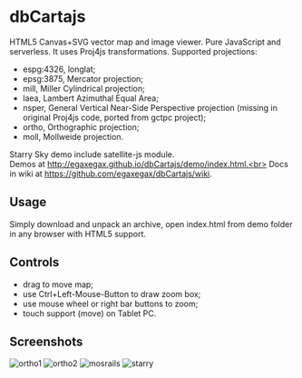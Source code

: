 dbCartajs
===========

HTML5 Canvas+SVG vector map and image viewer. Pure JavaScript and serverless.
It uses Proj4js transformations. Supported projections:

 * espg:4326, longlat;
 * epsg:3875, Mercator projection;
 * mill, Miller Cylindrical projection;
 * laea, Lambert Azimuthal Equal Area;
 * nsper, General Vertical Near-Side Perspective projection (missing in original Proj4js code, ported from gctpc project);
 * ortho, Orthographic projection;
 * moll, Mollweide projection.

Starry Sky demo include satellite-js module.<br>
Demos at http://egaxegax.github.io/dbCartajs/demo/index.html.<br>
Docs in wiki at https://github.com/egaxegax/dbCartajs/wiki.

## Usage

Simply download and unpack an archive, open index.html from demo folder in any browser with HTML5 support.

## Controls

 * drag to move map;
 * use Ctrl+Left-Mouse-Button to draw zoom box;
 * use mouse wheel or right bar buttons to zoom;
 * touch support (move) on Tablet PC.

##  Screenshots

![ortho1](https://camo.githubusercontent.com/f5f2390dc5c2da653b7ead7d69abc8f211dc22e9/687474703a2f2f696d672d666f746b692e79616e6465782e72752f6765742f393036362f3133363634303635322e302f305f62663365655f63646539373130345f6f726967)
![ortho2](https://camo.githubusercontent.com/ac40d983c70b8c622b99ef9497cfd7f2b289ea8b/687474703a2f2f696d672d666f746b692e79616e6465782e72752f6765742f393136372f3133363634303635322e302f305f62663365645f64346134613263335f6f726967)
![mosrails](https://raw.githubusercontent.com/egaxegax/FotoSite/master/dbcartajs/mosrails.png)
![starry](https://raw.githubusercontent.com/egaxegax/FotoSite/master/dbcartajs/starry.png)
